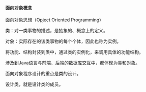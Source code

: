 #### 面向对象概念

面向对象思想（Opject Oriented Programming）

类：对一类事物的描述，是抽象的、概念上的定义。

对象：实际存在的该类事物的每个个体，因此也称为实例。

将功能、结构封装到类中，通过类的实例化，来调用具体的功能结构。

涉及到Java语言与前端、后端的数据库交互中，都体现为类和对象。

面向对象程序设计的重点是类的设计。

设计类，就是设计类的成员。


